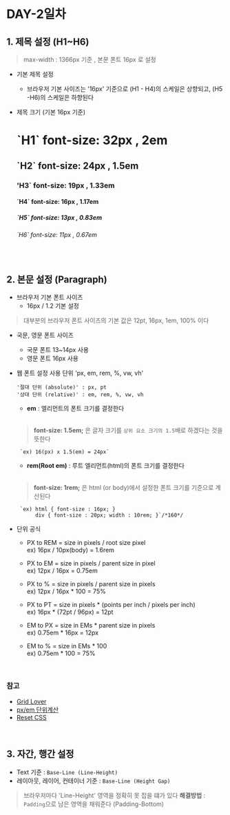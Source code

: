 # DAY-2일차 

## 1. 제목 설정 (H1~H6)

> max-width : 1366px 기준 , 본문 폰트 16px 로 설정

- 기본 제목 설정

    - 브라우저 기본 사이즈는 '16px' 기준으로 (H1 - H4)의 스케일은 상향되고, (H5 -H6)의 스케일은 하향된다


- 제목 크기 (기본 16px 기준)

    <H1> `H1` font-size: 32px , 2em <br>
    <H2> `H2` font-size: 24px , 1.5em <br>
    <H3> 'H3` font-size: 19px , 1.33em <br>
    <H4> `H4` font-size: 16px , 1.17em <br>
    <H5> `H5` font-size: 13px , 0.83em <br>
    <H6> `H6` font-size: 11px , 0.67em <br>
<br>

## 2. 본문 설정 (Paragraph)

- 브라우저 기본 폰트 사이즈 
    - 16px / 1.2 기본 설정

> 대부분의 브라우저 폰트 사이즈의 기본 값은 12pt, 16px, 1em, 100% 이다 <br>

- 국문, 영문 폰트 사이즈 
    - 국문 폰트 13~14px 사용
    - 영문 폰트 16px 사용 

- 웹 폰트 설정 사용 단위 'px, em, rem, %, vw, vh'

      '절대 단위 (absolute)' : px, pt
      '상대 단위 (relative)' : em, rem, %, vw, vh

     - **em** : 엘리먼트의 폰트 크기를 결정한다 <br><br>
     >**font-size: 1.5em;** 은 글자 크기를 `상위 요소 크기의 1.5`배로 하겠다는 것을 뜻한다 

       `ex) 16(px) x 1.5(em) = 24px`

     - **rem(Root em)** : 루트 엘리먼트(html)의 폰트 크기를 결정한다 <br><br>
     >**font-size: 1rem;** 은 html (or body)에서 설정한 폰트 크기를 기준으로 계산된다 

       `ex) html { font-size : 16px; }
            div { font-size : 20px; width : 10rem; }`/*160*/

- 단위 공식 
    - PX to REM = size in pixels / root size pixel<br>
    ex) 16px / 10px(body) = 1.6rem

   - PX to EM = size in pixels / parent size in pixel<br>
    ex) 12px / 16px = 0.75em

   - PX to % = size in pixels / parent size in pixels<br>
    ex) 12px / 16px * 100 = 75%

   - PX to PT = size in pixels * (points per inch / pixels per inch)<br>
    ex) 16px * (72pt / 96px) = 12pt

   - EM to PX = size in EMs * parent size in pixels<br>
    ex) 0.75em * 16px = 12px

   - EM to % = size in EMs * 100<br>
    ex) 0.75em * 100 = 75%

<br>
            
### 참고

- [Grid Lover](https://www.gridlover.net/try)
- [px/em 단위계산](http://pxtoem.com/)
- [Reset CSS](https://meyerweb.com/eric/tools/css/reset/)
<br>

## 3. 자간, 행간 설정 

- Text 기준 : `Base-Line (Line-Height)`
- 레이아웃, 레이어, 컨테이너 기준 : `Base-Line (Height Gap)`

> 브라우저마다 'Line-Height' 영역을 정확히 못 잡을 떄가 있다 
**해결방법** : `Padding`으로 남은 영역을 채워준다 (Padding-Bottom)